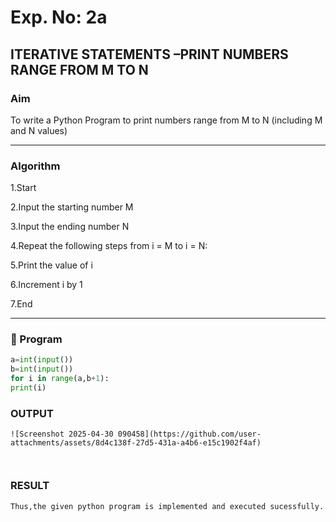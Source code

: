 # Exp. No: 2a  
## ITERATIVE STATEMENTS –PRINT NUMBERS RANGE FROM M TO N

###  Aim
To write a Python Program to print numbers range from M to N (including M and N values)

---

###  Algorithm

1.Start

2.Input the starting number M

3.Input the ending number N

4.Repeat the following steps from i = M to i = N:

5.Print the value of i

6.Increment i by 1

7.End

---

### 🧾 Program

```python
a=int(input())
b=int(input())
for i in range(a,b+1):
print(i)
```
### OUTPUT
```
![Screenshot 2025-04-30 090458](https://github.com/user-attachments/assets/8d4c138f-27d5-431a-a4b6-e15c1902f4af)



```
### RESULT
```
Thus,the given python program is implemented and executed sucessfully.
```

